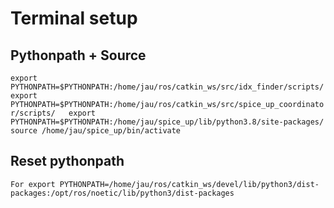 # Terminal setup
## Pythonpath + Source
`
export PYTHONPATH=$PYTHONPATH:/home/jau/ros/catkin_ws/src/idx_finder/scripts/  
export PYTHONPATH=$PYTHONPATH:/home/jau/ros/catkin_ws/src/spice_up_coordinator/scripts/  
export PYTHONPATH=$PYTHONPATH:/home/jau/spice_up/lib/python3.8/site-packages/  
source /home/jau/spice_up/bin/activate  
`
## Reset pythonpath
`
For export PYTHONPATH=/home/jau/ros/catkin_ws/devel/lib/python3/dist-packages:/opt/ros/noetic/lib/python3/dist-packages
`
